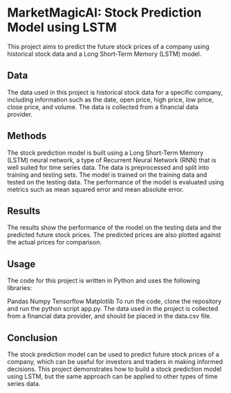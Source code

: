 # MarketMagicAI: Stock Prediction Model using LSTM
This project aims to predict the future stock prices of a company using historical stock data and a Long Short-Term Memory (LSTM) model.

## Data
The data used in this project is historical stock data for a specific company, including information such as the date, open price, high price, low price, close price, and volume. The data is collected from a financial data provider.

## Methods
The stock prediction model is built using a Long Short-Term Memory (LSTM) neural network, a type of Recurrent Neural Network (RNN) that is well suited for time series data. The data is preprocessed and split into training and testing sets. The model is trained on the training data and tested on the testing data. The performance of the model is evaluated using metrics such as mean squared error and mean absolute error.

## Results
The results show the performance of the model on the testing data and the predicted future stock prices. The predicted prices are also plotted against the actual prices for comparison.

## Usage
The code for this project is written in Python and uses the following libraries:

Pandas
Numpy
Tensorflow
Matplotlib
To run the code, clone the repository and run the python script app.py. The data used in the project is collected from a financial data provider, and should be placed in the data.csv file.

## Conclusion
The stock prediction model can be used to predict future stock prices of a company, which can be useful for investors and traders in making informed decisions. This project demonstrates how to build a stock prediction model using LSTM, but the same approach can be applied to other types of time series data.
